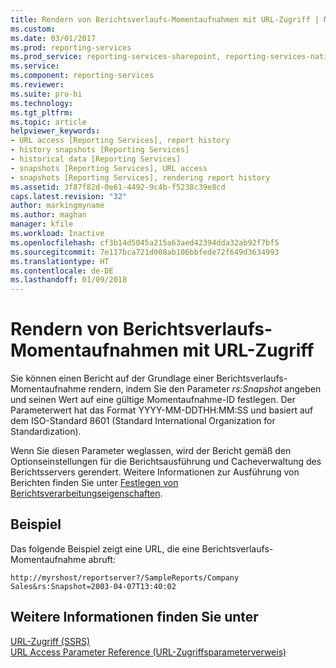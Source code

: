 ```yaml
---
title: Rendern von Berichtsverlaufs-Momentaufnahmen mit URL-Zugriff | Microsoft-Dokumentation
ms.custom: 
ms.date: 03/01/2017
ms.prod: reporting-services
ms.prod_service: reporting-services-sharepoint, reporting-services-native
ms.service: 
ms.component: reporting-services
ms.reviewer: 
ms.suite: pro-bi
ms.technology: 
ms.tgt_pltfrm: 
ms.topic: article
helpviewer_keywords:
- URL access [Reporting Services], report history
- history snapshots [Reporting Services]
- historical data [Reporting Services]
- snapshots [Reporting Services], URL access
- snapshots [Reporting Services], rendering report history
ms.assetid: 3f87f82d-0e61-4492-9c4b-f5238c39e8cd
caps.latest.revision: "32"
author: markingmyname
ms.author: maghan
manager: kfile
ms.workload: Inactive
ms.openlocfilehash: cf3b14d5045a215a63aed42394dda32ab92f7bf5
ms.sourcegitcommit: 7e117bca721d008ab106bbfede72f649d3634993
ms.translationtype: HT
ms.contentlocale: de-DE
ms.lasthandoff: 01/09/2018
---
```

# <a name="render-a-report-history-snapshot-using-url-access"></a>Rendern von Berichtsverlaufs-Momentaufnahmen mit URL-Zugriff
  Sie können einen Bericht auf der Grundlage einer Berichtsverlaufs-Momentaufnahme rendern, indem Sie den Parameter *rs:Snapshot* angeben und seinen Wert auf eine gültige Momentaufnahme-ID festlegen. Der Parameterwert hat das Format YYYY-MM-DDTHH:MM:SS und basiert auf dem ISO-Standard 8601 (Standard International Organization for Standardization).  
  
 Wenn Sie diesen Parameter weglassen, wird der Bericht gemäß den Optionseinstellungen für die Berichtsausführung und Cacheverwaltung des Berichtsservers gerendert. Weitere Informationen zur Ausführung von Berichten finden Sie unter [Festlegen von Berichtsverarbeitungseigenschaften](../reporting-services/report-server/set-report-processing-properties.md).  
  
## <a name="example"></a>Beispiel  
 Das folgende Beispiel zeigt eine URL, die eine Berichtsverlaufs-Momentaufnahme abruft:  
  
```  
http://myrshost/reportserver?/SampleReports/Company Sales&rs:Snapshot=2003-04-07T13:40:02  
```  
  
## <a name="see-also"></a>Weitere Informationen finden Sie unter  
 [URL-Zugriff &#40;SSRS&#41;](../reporting-services/url-access-ssrs.md)   
 [URL Access Parameter Reference (URL-Zugriffsparameterverweis)](../reporting-services/url-access-parameter-reference.md)  
  
  
